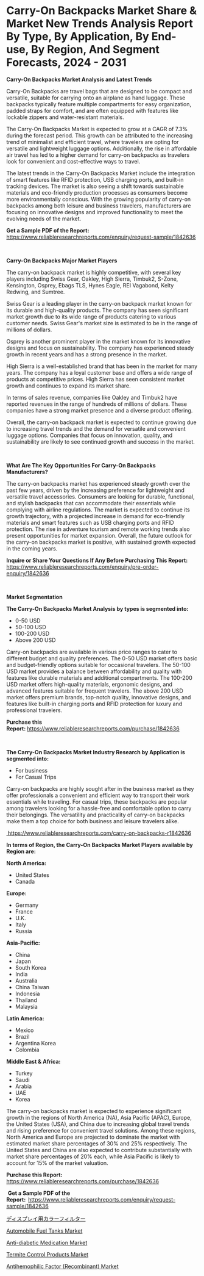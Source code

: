 <p><h1>Carry-On Backpacks Market Share & Market New Trends Analysis Report By Type, By Application, By End-use, By Region, And Segment Forecasts, 2024 - 2031</h1></p><p><strong>Carry-On Backpacks Market Analysis and Latest Trends</strong></p>
<p><p>Carry-On Backpacks are travel bags that are designed to be compact and versatile, suitable for carrying onto an airplane as hand luggage. These backpacks typically feature multiple compartments for easy organization, padded straps for comfort, and are often equipped with features like lockable zippers and water-resistant materials.</p><p>The Carry-On Backpacks Market is expected to grow at a CAGR of 7.3% during the forecast period. This growth can be attributed to the increasing trend of minimalist and efficient travel, where travelers are opting for versatile and lightweight luggage options. Additionally, the rise in affordable air travel has led to a higher demand for carry-on backpacks as travelers look for convenient and cost-effective ways to travel.</p><p>The latest trends in the Carry-On Backpacks Market include the integration of smart features like RFID protection, USB charging ports, and built-in tracking devices. The market is also seeing a shift towards sustainable materials and eco-friendly production processes as consumers become more environmentally conscious. With the growing popularity of carry-on backpacks among both leisure and business travelers, manufacturers are focusing on innovative designs and improved functionality to meet the evolving needs of the market.</p></p>
<p><strong>Get a Sample PDF of the Report:&nbsp;</strong> <a href="https://www.reliableresearchreports.com/enquiry/request-sample/1842636">https://www.reliableresearchreports.com/enquiry/request-sample/1842636</a></p>
<p>&nbsp;</p>
<p><strong>Carry-On Backpacks Major Market Players</strong></p>
<p><p>The carry-on backpack market is highly competitive, with several key players including Swiss Gear, Oakley, High Sierra, Timbuk2, S-Zone, Kensington, Osprey, Ebags TLS, Hynes Eagle, REI Vagabond, Kelty Redwing, and Sumtree. </p><p>Swiss Gear is a leading player in the carry-on backpack market known for its durable and high-quality products. The company has seen significant market growth due to its wide range of products catering to various customer needs. Swiss Gear's market size is estimated to be in the range of millions of dollars.</p><p>Osprey is another prominent player in the market known for its innovative designs and focus on sustainability. The company has experienced steady growth in recent years and has a strong presence in the market.</p><p>High Sierra is a well-established brand that has been in the market for many years. The company has a loyal customer base and offers a wide range of products at competitive prices. High Sierra has seen consistent market growth and continues to expand its market share.</p><p>In terms of sales revenue, companies like Oakley and Timbuk2 have reported revenues in the range of hundreds of millions of dollars. These companies have a strong market presence and a diverse product offering.</p><p>Overall, the carry-on backpack market is expected to continue growing due to increasing travel trends and the demand for versatile and convenient luggage options. Companies that focus on innovation, quality, and sustainability are likely to see continued growth and success in the market.</p></p>
<p>&nbsp;</p>
<p><strong>What Are The Key Opportunities For Carry-On Backpacks Manufacturers?</strong></p>
<p><p>The carry-on backpacks market has experienced steady growth over the past few years, driven by the increasing preference for lightweight and versatile travel accessories. Consumers are looking for durable, functional, and stylish backpacks that can accommodate their essentials while complying with airline regulations. The market is expected to continue its growth trajectory, with a projected increase in demand for eco-friendly materials and smart features such as USB charging ports and RFID protection. The rise in adventure tourism and remote working trends also present opportunities for market expansion. Overall, the future outlook for the carry-on backpacks market is positive, with sustained growth expected in the coming years.</p></p>
<p><strong>Inquire or Share Your Questions If Any Before Purchasing This Report:</strong> <a href="https://www.reliableresearchreports.com/enquiry/pre-order-enquiry/1842636">https://www.reliableresearchreports.com/enquiry/pre-order-enquiry/1842636</a></p>
<p>&nbsp;</p>
<p><strong>Market Segmentation</strong></p>
<p><strong>The Carry-On Backpacks Market Analysis by types is segmented into:</strong></p>
<p><ul><li>0-50 USD</li><li>50-100 USD</li><li>100-200 USD</li><li>Above 200 USD</li></ul></p>
<p><p>Carry-on backpacks are available in various price ranges to cater to different budget and quality preferences. The 0-50 USD market offers basic and budget-friendly options suitable for occasional travelers. The 50-100 USD market provides a balance between affordability and quality with features like durable materials and additional compartments. The 100-200 USD market offers high-quality materials, ergonomic designs, and advanced features suitable for frequent travelers. The above 200 USD market offers premium brands, top-notch quality, innovative designs, and features like built-in charging ports and RFID protection for luxury and professional travelers.</p></p>
<p><strong>Purchase this Report:&nbsp;</strong><a href="https://www.reliableresearchreports.com/purchase/1842636">https://www.reliableresearchreports.com/purchase/1842636</a></p>
<p>&nbsp;</p>
<p><strong>The Carry-On Backpacks Market Industry Research by Application is segmented into:</strong></p>
<p><ul><li>For business</li><li>For Casual Trips</li></ul></p>
<p><p>Carry-on backpacks are highly sought after in the business market as they offer professionals a convenient and efficient way to transport their work essentials while traveling. For casual trips, these backpacks are popular among travelers looking for a hassle-free and comfortable option to carry their belongings. The versatility and practicality of carry-on backpacks make them a top choice for both business and leisure travelers alike.</p></p>
<p><a href="https://www.reliableresearchreports.com/carry-on-backpacks-r1842636">&nbsp;https://www.reliableresearchreports.com/carry-on-backpacks-r1842636</a></p>
<p><strong>In terms of Region, the Carry-On Backpacks Market Players available by Region are:</strong></p>
<p>
    <p> <strong> North America: </strong>
        <ul>
            <li>United States</li>
            <li>Canada</li>
        </ul>
        </p> 
    <p> <strong> Europe: </strong>
        <ul>
            <li>Germany</li>
            <li>France</li>
            <li>U.K.</li>
            <li>Italy</li>
            <li>Russia</li>
        </ul>
        </p> 
    <p> <strong> Asia-Pacific: </strong>
        <ul>
            <li>China</li>
            <li>Japan</li>
            <li>South Korea</li>
            <li>India</li>
            <li>Australia</li>
            <li>China Taiwan</li>
            <li>Indonesia</li>
            <li>Thailand</li>
            <li>Malaysia</li>
        </ul>
        </p> 
    <p> <strong> Latin America: </strong>
        <ul>
            <li>Mexico</li>
            <li>Brazil</li>
            <li>Argentina Korea</li>
            <li>Colombia</li>
        </ul>
        </p> 
    <p> <strong> Middle East & Africa: </strong>
        <ul>
            <li>Turkey</li>
            <li>Saudi</li>
            <li>Arabia</li>
            <li>UAE</li>
            <li>Korea</li>
        </ul>
    </p>
    </p>
<p><p>The carry-on backpacks market is expected to experience significant growth in the regions of North America (NA), Asia Pacific (APAC), Europe, the United States (USA), and China due to increasing global travel trends and rising preference for convenient travel solutions. Among these regions, North America and Europe are projected to dominate the market with estimated market share percentages of 30% and 25% respectively. The United States and China are also expected to contribute substantially with market share percentages of 20% each, while Asia Pacific is likely to account for 15% of the market valuation.</p></p>
<p><strong>Purchase this Report: </strong><a href="https://www.reliableresearchreports.com/purchase/1842636">https://www.reliableresearchreports.com/purchase/1842636</a></p>
<p>&nbsp;<strong>Get a Sample PDF of the Report:&nbsp;&nbsp;</strong><a href="https://www.reliableresearchreports.com/enquiry/request-sample/1842636">https://www.reliableresearchreports.com/enquiry/request-sample/1842636</a></p>
<p><strong></strong></p>
<p><p><a href="https://github.com/AbigaleHuel/Market-Research-Report-List-1/blob/main/2527873122397.md">ディスプレイ用カラーフィルター</a></p><p><a href="https://www.linkedin.com/pulse/automobile-fuel-tanks-market-size-growth-trends-statistics-amp-orjpc?trackingId=aaPenFVgjY3eZT%2B%2FJfDZPg%3D%3D">Automobile Fuel Tanks Market</a></p><p><a href="https://github.com/sarohimweaach77/Market-Research-Report-List-1/blob/main/anti-diabetic-medication-market.md">Anti-diabetic Medication Market</a></p><p><a href="https://www.linkedin.com/pulse/termite-control-products-market-size-share-amp-trends-analysis-t33xc?trackingId=FfGyRm88NTnnP0SMlxJglg%3D%3D">Termite Control Products Market</a></p><p><a href="https://github.com/nigngrjl95/Market-Research-Report-List-1/blob/main/antihemophilic-factor-recombinant-market.md">Antihemophilic Factor (Recombinant) Market</a></p></p>